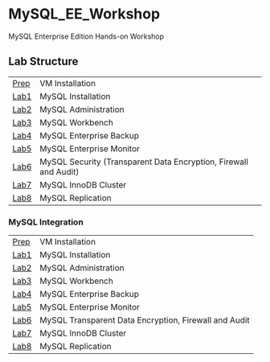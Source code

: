 # MySQL_EE_Workshop
MySQL Enterprise Edition Hands-on Workshop
## Lab Structure
|  | |
| ------------- | ------------------------------------------------------- |
| [Prep](Prep) | VM Installation
| [Lab1](Lab1) | MySQL Installation
| [Lab2](Lab2) | MySQL Administration     
| [Lab3](Lab3) | MySQL Workbench
| [Lab4](Lab4) | MySQL Enterprise Backup
| [Lab5](Lab5) | MySQL Enterprise Monitor
| [Lab6](Lab6) | MySQL Security (Transparent Data Encryption, Firewall and Audit)
| [Lab7](Lab7) | MySQL InnoDB Cluster
| [Lab8](Lab8) | MySQL Replication

### MySQL Integration
|  | |
| ------------- | ------------------------------------------------------- |
| [Prep](Prep) | VM Installation
| [Lab1](Lab1) | MySQL Installation
| [Lab2](Lab2) | MySQL Administration     
| [Lab3](Lab3) | MySQL Workbench
| [Lab4](Lab4) | MySQL Enterprise Backup
| [Lab5](Lab5) | MySQL Enterprise Monitor
| [Lab6](Lab6) | MySQL Transparent Data Encryption, Firewall and Audit
| [Lab7](Lab7) | MySQL InnoDB Cluster
| [Lab8](Lab8) | MySQL Replication


